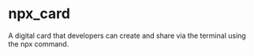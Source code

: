 # npx_card
A digital card that developers can create and share via the terminal using the npx command.
